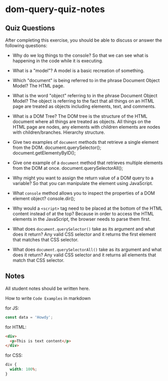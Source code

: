 # dom-query-quiz-notes

## Quiz Questions

After completing this exercise, you should be able to discuss or answer the following questions:

- Why do we log things to the console?
  So that we can see what is happening in the code while it is executing.

- What is a "model"?
  A model is a basic recreation of something.

- Which "document" is being referred to in the phrase Document Object Model?
  The HTML page.

- What is the word "object" referring to in the phrase Document Object Model?
  The object is referring to the fact that all things on an HTML page are treated as objects including elements, text, and comments.

- What is a DOM Tree?
  The DOM tree is the structure of the HTML document where all things are treated as objects. All things on the HTML page are nodes, any elements with children elements are nodes with children/branches. Hierarchy structure.

- Give two examples of `document` methods that retrieve a single element from the DOM.
  document.querySelector(); document.getElementyByID();

- Give one example of a `document` method that retrieves multiple elements from the DOM at once.
  document.querySelectorAll();

- Why might you want to assign the return value of a DOM query to a variable?
  So that you can manipulate the element using JavaScript.

- What `console` method allows you to inspect the properties of a DOM element object?
  console.dir();

- Why would a `<script>` tag need to be placed at the bottom of the HTML content instead of at the top?
  Because in order to access the HTML elements in the JavaScript, the browser needs to parse them first.

- What does `document.querySelector()` take as its argument and what does it return?
  Any valid CSS selector and it returns the first element that matches that CSS selector.

- What does `document.querySelectorAll()` take as its argument and what does it return?
  Any valid CSS selector and it returns all elements that match that CSS selector.

## Notes

All student notes should be written here.

How to write `Code Examples` in markdown

for JS:

```javascript
const data = 'Howdy';
```

for HTML:

```html
<div>
  <p>This is text content</p>
</div>
```

for CSS:

```css
div {
  width: 100%;
}
```
